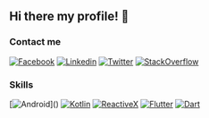 ## Hi there my profile! 👋

### Contact me
                  
[![Facebook](https://img.shields.io/badge/facebook-%231877F2.svg?&style=for-the-badge&logo=facebook&logoColor=white)](https://www.facebook.com/vanphuc1999/)
[![Linkedin](https://img.shields.io/badge/linkedin-%230077B5.svg?&style=for-the-badge&logo=linkedin&logoColor=white)](https://www.linkedin.com/in/ph%C3%BAc-v%C4%83n-8679a915b/)
[![Twitter](https://img.shields.io/badge/twitter-%231DA1F2.svg?&style=for-the-badge&logo=twitter&logoColor=white)](https://twitter.com/phuc6085)
[![StackOverflow](https://img.shields.io/badge/stackoverflow-%23F48024.svg?&style=for-the-badge&logo=stackoverflow&logoColor=white)](https://stackoverflow.com/users/14760449/ph%c3%bac-nguy%e1%bb%85n-v%c4%83n)

### Skills

[![Android](https://img.shields.io/badge/android-teal.svg?&style=for-the-badge&logo=android&logoColor=white")]()
[![Kotlin](https://img.shields.io/badge/kotlin-%23FF5722.svg?&style=for-the-badge&logo=kotlin&logoColor=white)](https://github.com/phucsaker99?tab=repositories&q=&type=&language=kotlin&sort=)
[![ReactiveX](https://img.shields.io/badge/reactiveX-%23E4405F.svg?&style=for-the-badge)]()
[![Flutter](https://img.shields.io/badge/flutter-%233498DB.svg?&style=for-the-badge&logo=flutter&logoColor=white)]()
[![Dart](https://img.shields.io/badge/dart-%231DA1F2.svg?&style=for-the-badge&logo=dart&logoColor=white)]()
